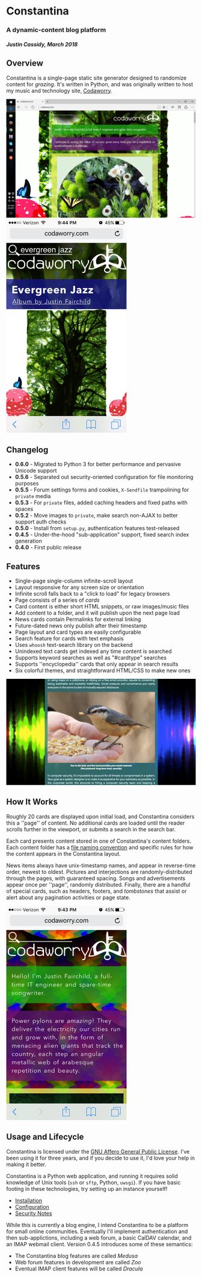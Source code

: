 # Constantina
### A dynamic-content blog platform
##### Justin Cassidy, March 2018

## Overview
Constantina is a single-page static site generator designed to randomize 
content for *grazing*. It's written in Python, and was originally written
to host my music and technology site, [Codaworry](http://www.codaworry.com). 

<img src="https://raw.githubusercontent.com/wwoast/constantina/master/docs/desktop1.png" width="720" />
<img src="https://raw.githubusercontent.com/wwoast/constantina/master/docs/mobile1.png" width="320" />


## Changelog

* **0.6.0** - Migrated to Python 3 for better performance and pervasive Unicode support
* **0.5.6** - Separated out security-oriented configuration for file monitoring purposes
* **0.5.5** - Forum settings forms and cookies, `X-Sendfile` trampolining for `private` media
* **0.5.3** - For `private` files, added caching headers and fixed paths with spaces
* **0.5.2** - Move images to `private`, make search non-AJAX to better support auth checks
* **0.5.0** - Install from `setup.py`, authentication features test-released
* **0.4.5** - Under-the-hood "sub-application" support, fixed search index generation
* **0.4.0** - First public release


## Features
* Single-page single-column infinite-scroll layout
 * Layout responsive for any screen size or orientation
 * Infinite scroll falls back to a "click to load" for legacy browsers
* Page consists of a series of *cards* 
 * Card content is either short HTML snippets, or raw images/music files
 * Add content to a folder, and it will publish upon the next page load
 * News cards contain Permalinks for external linking
 * Future-dated news only publish after their timestamp
 * Page layout and card types are easily configurable
* Search feature for cards with text emphasis
 * Uses `whoosh` text-search library on the backend
 * Unindexed text cards get indexed any time content is searched
 * Supports keyword searches as well as "#cardtype" searches
 * Supports ''encyclopedia'' cards that only appear in search results 
* Six colorful themes, and straightforward HTML/CSS to make new ones

<img src="https://raw.githubusercontent.com/wwoast/constantina/master/docs/desktop2.png" width="720" />


## How It Works
Roughly 20 cards are displayed upon initial load, and Constantina considers
this a ''page'' of content. No additional cards are loaded until the reader 
scrolls further in the viewport, or submits a search in the search bar.

Each card presents content stored in one of Constantina's content folders. 
Each content folder has a [file naming convention](https://github.com/wwoast/constantina/blob/master/docs/ADMIN.md)
and specific rules for how the content appears in the Constantina layout.

News items always have unix-timestamp names, and appear in reverse-time order,
newest to oldest. Pictures and interjections are randomly-distributed through
the pages, with guaranteed spacing. Songs and advertisements appear once per 
''page'', randomly distributed. Finally, there are a handful of special cards,
such as headers, footers, and *tombstones* that assist or alert about any
pagination activities or page state.

<img src="https://raw.githubusercontent.com/wwoast/constantina/master/docs/mobile2.png" width="320" />


## Usage and Lifecycle
Constantina is licensed under the [GNU Affero General Public License](https://github.com/wwoast/constantina/blob/master/LICENSE.md). I've been using it for three years, and if you decide
to use it, I'd love your help in making it better.

Constantina is a Python web application, and running it requires solid knowledge
of Unix tools (`ssh` or `sftp`, Python, `uwsgi`). If you have basic footing in these 
technologies, try setting up an instance yourself!
 * [Installation](https://github.com/wwoast/constantina/blob/master/docs/INSTALL.md)
 * [Configuration](https://github.com/wwoast/constantina/blob/master/docs/CONFIG.md)
 * [Security Notes](https://github.com/wwoast/constantina/blob/master/docs/SECURITY.md)

While this is currently a blog engine, I intend Constantina to be a platform
for small online communities. Eventually I'll implement authentication and then
sub-applictions, including a web forum, a basic CalDAV calendar, and an IMAP 
webmail client. Version 0.4.5 introduces some of these semantics:

 * The Constantina blog features are called _Medusa_
 * Web forum features in development are called _Zoo_
 * Eventual IMAP client features will be called _Dracula_
